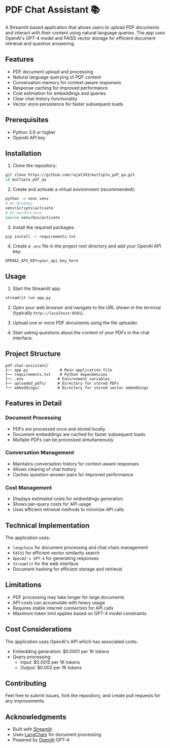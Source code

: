 # PDF Chat Assistant 📚

A Streamlit-based application that allows users to upload PDF documents and interact with their content using natural language queries. The app uses OpenAI's GPT-4 model and FAISS vector storage for efficient document retrieval and question answering.

## Features

-   PDF document upload and processing
-   Natural language querying of PDF content
-   Conversation memory for context-aware responses
-   Response caching for improved performance
-   Cost estimation for embeddings and queries
-   Clear chat history functionality
-   Vector store persistence for faster subsequent loads

## Prerequisites

-   Python 3.8 or higher
-   OpenAI API key

## Installation

1. Clone the repository:

```bash
git clone https://github.com/rajat343/multiple_pdf_qa.git
cd multiple_pdf_qa
```

2. Create and activate a virtual environment (recommended):

```bash
python -m venv venv
# On Windows
venv\Scripts\activate
# On macOS/Linux
source venv/bin/activate
```

3. Install the required packages:

```bash
pip install -r requirements.txt
```

4. Create a `.env` file in the project root directory and add your OpenAI API key:

```
OPENAI_API_KEY=your_api_key_here
```

## Usage

1. Start the Streamlit app:

```bash
streamlit run app.py
```

2. Open your web browser and navigate to the URL shown in the terminal (typically `http://localhost:8501`).

3. Upload one or more PDF documents using the file uploader.

4. Start asking questions about the content of your PDFs in the chat interface.

## Project Structure

```
pdf-chat-assistant/
├── app.py              # Main application file
├── requirements.txt    # Python dependencies
├── .env               # Environment variables
├── uploaded_pdfs/     # Directory for stored PDFs
└── embeddings/        # Directory for stored vector embeddings
```

## Features in Detail

### Document Processing

-   PDFs are processed once and stored locally
-   Document embeddings are cached for faster subsequent loads
-   Multiple PDFs can be processed simultaneously

### Conversation Management

-   Maintains conversation history for context-aware responses
-   Allows clearing of chat history
-   Caches question-answer pairs for improved performance

### Cost Management

-   Displays estimated costs for embeddings generation
-   Shows per-query costs for API usage
-   Uses efficient retrieval methods to minimize API calls

## Technical Implementation

The application uses:

-   `langchain` for document processing and chat chain management
-   `FAISS` for efficient vector similarity search
-   `OpenAI's GPT-4` for generating responses
-   `Streamlit` for the web interface
-   Document hashing for efficient storage and retrieval

## Limitations

-   PDF processing may take longer for large documents
-   API costs can accumulate with heavy usage
-   Requires stable internet connection for API calls
-   Maximum token limit applies based on GPT-4 model constraints

## Cost Considerations

The application uses OpenAI's API which has associated costs:

-   Embedding generation: $0.0001 per 1K tokens
-   Query processing:
    -   Input: $0.0015 per 1K tokens
    -   Output: $0.002 per 1K tokens

## Contributing

Feel free to submit issues, fork the repository, and create pull requests for any improvements.

## Acknowledgments

-   Built with [Streamlit](https://streamlit.io/)
-   Uses [LangChain](https://python.langchain.com/) for document processing
-   Powered by [OpenAI](https://openai.com/) GPT-4
